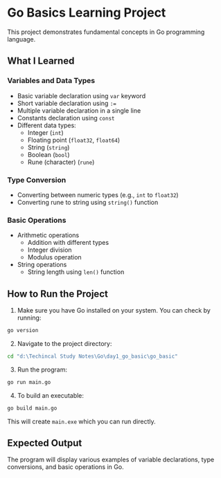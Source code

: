 # Go Basics Learning Project

This project demonstrates fundamental concepts in Go programming language.

## What I Learned

### Variables and Data Types

- Basic variable declaration using `var` keyword
- Short variable declaration using `:=`
- Multiple variable declaration in a single line
- Constants declaration using `const`
- Different data types:
  - Integer (`int`)
  - Floating point (`float32`, `float64`)
  - String (`string`)
  - Boolean (`bool`)
  - Rune (character) (`rune`)

### Type Conversion

- Converting between numeric types (e.g., `int` to `float32`)
- Converting rune to string using `string()` function

### Basic Operations

- Arithmetic operations
  - Addition with different types
  - Integer division
  - Modulus operation
- String operations
  - String length using `len()` function

## How to Run the Project

1. Make sure you have Go installed on your system. You can check by running:

```bash
go version
```

2. Navigate to the project directory:

```bash
cd "d:\Techincal Study Notes\Go\day1_go_basic\go_basic"
```

3. Run the program:

```bash
go run main.go
```

4. To build an executable:

```bash
go build main.go
```

This will create `main.exe` which you can run directly.

## Expected Output

The program will display various examples of variable declarations, type conversions, and basic operations in Go.
